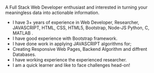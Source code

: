 A Full Stack Web Developer enthusiast and interested in turning your meaningless data into actionable information.

- I have 3+ years of experience in Web Developer, Researcher, JAVASCRIPT, HTML, CSS, HTML5, Bootstrap, Node-JS Python, C, MATLAB .
- I have good experience with Bootstrap framework.
- I have done work in applying JAVASCRIPT algorithms for;
- Creating Responsive Web Pages, Backend Algorithm and diffrent Databases.
- I have working experience the experienced researcher.
- I am a quick learner and like to face challenges head-on!
